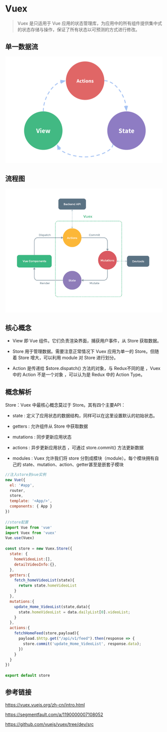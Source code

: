 # Vuex

> Vuex 是只适用于 Vue 应用的状态管理库，为应用中的所有组件提供集中式的状态存储与操作，保证了所有状态以可预测的方式进行修改。

## 单一数据流

![](../imgs/vuex-flow.png)

## 流程图

![](../imgs/vuex.png)

## 核心概念

- View 即 Vue 组件。它们负责渲染界面，捕获用户事件，从 Store 获取数据。

- Store 用于管理数据。需要注意正常情况下 Vuex 应用为单一的 Store。但随着 Store 增大，可以利用 module 对 Store 进行划分。

- Action 是传递给 $store.dispatch() 方法的对象，与 Redux不同的是 ，Vuex 中的 Action 不是一个对象 ，可以认为是 Redux 中的 Action Type。

## 概念解析

Store：Vuex 中最核心概念莫过于 Store。其有四个主要API：

  - state : 定义了应用状态的数据结构，同样可以在这里设置默认的初始状态。

  - getters : 允许组件从 Store 中获取数据

  - mutations : 同步更新应用状态

  - actions : 异步更新应用状态 ，可通过 store.commit() 方法更新数据

  - modules : Vuex 允许我们将 store 分割成模块（module）。每个模块拥有自己的 state、mutation、action、getter甚至是嵌套子模块

```javascript
//注入store到vue实例
new Vue({
  el: '#app',
  router,
  store,
  template: '<App/>',
  components: { App }
})

//store配置
import Vue from 'vue'
import Vuex from 'vuex'
Vue.use(Vuex)

const store = new Vuex.Store({
  state: {
    homeVideoList:[],
    detailVideoInfo:{},
  },
  getters:{
    fetch_homeVideoList(state){
      return state.homeVideoList
    }
  },
  mutations:{
    update_Home_VideoList(state,data){
      state.homeVideoList = data.dailyList[0].videoList;
    }
  },
  actions:{
    fetchHomeFeed(store,payload){
      payload.$http.get("/api/v1/feed").then(response => {
        store.commit('update_Home_VideoList', response.data);
      })
    }
  }
})

export default store

```

## 参考链接

https://vuex.vuejs.org/zh-cn/intro.html

https://segmentfault.com/a/1190000007108052

https://github.com/vuejs/vuex/tree/dev/src
